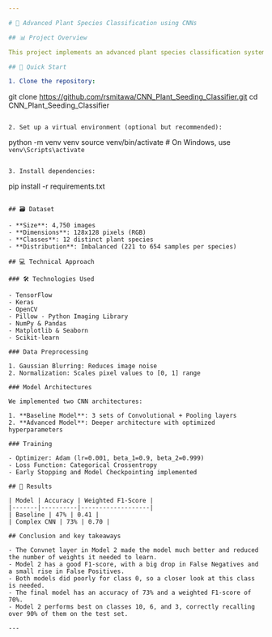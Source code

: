 ```yaml
--- 

# 🌿 Advanced Plant Species Classification using CNNs

## 📊 Project Overview

This project implements an advanced plant species classification system using Convolutional Neural Networks (CNNs). It accurately identifies 12 different plant species from image data, with potential applications in agriculture, botany, and environmental monitoring.

## 🚀 Quick Start

1. Clone the repository:
   ```
   git clone https://github.com/rsmitawa/CNN_Plant_Seeding_Classifier.git
   cd CNN_Plant_Seeding_Classifier
   ```

2. Set up a virtual environment (optional but recommended):
   ```
   python -m venv venv
   source venv/bin/activate  # On Windows, use `venv\Scripts\activate`
   ```

3. Install dependencies:
   ```
   pip install -r requirements.txt
   ```

## 🗃️ Dataset

- **Size**: 4,750 images
- **Dimensions**: 128x128 pixels (RGB)
- **Classes**: 12 distinct plant species
- **Distribution**: Imbalanced (221 to 654 samples per species)

## 💻 Technical Approach

### 🛠️ Technologies Used

- TensorFlow
- Keras
- OpenCV
- Pillow - Python Imaging Library
- NumPy & Pandas
- Matplotlib & Seaborn
- Scikit-learn

### Data Preprocessing

1. Gaussian Blurring: Reduces image noise
2. Normalization: Scales pixel values to [0, 1] range

### Model Architectures

We implemented two CNN architectures:

1. **Baseline Model**: 3 sets of Convolutional + Pooling layers
2. **Advanced Model**: Deeper architecture with optimized hyperparameters

### Training

- Optimizer: Adam (lr=0.001, beta_1=0.9, beta_2=0.999)
- Loss Function: Categorical Crossentropy
- Early Stopping and Model Checkpointing implemented

## 🚀 Results

| Model | Accuracy | Weighted F1-Score |
|-------|----------|-------------------|
| Baseline | 47% | 0.41 |
| Complex CNN | 73% | 0.70 |

## Conclusion and key takeaways

- The Convnet layer in Model 2 made the model much better and reduced the number of weights it needed to learn.
- Model 2 has a good F1-score, with a big drop in False Negatives and a small rise in False Positives.
- Both models did poorly for class 0, so a closer look at this class is needed.
- The final model has an accuracy of 73% and a weighted F1-score of 70%.
- Model 2 performs best on classes 10, 6, and 3, correctly recalling over 90% of them on the test set.

---
```

